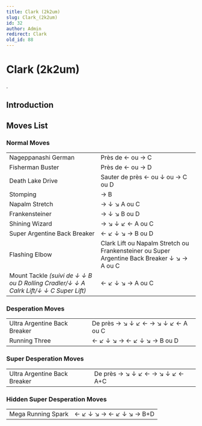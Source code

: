```yaml
---
title: Clark (2k2um)
slug: Clark_(2k2um)
id: 32
author: Admin
redirect: Clark
old_id: 88
---
```


# Clark (2k2um)

.

## Introduction

## Moves List

### Normal Moves

|                                                                                        |                                                                                             |
|----------------------------------------------------------------------------------------|---------------------------------------------------------------------------------------------|
| Nageppanashi German                                                                    | Près de ← ou → C                                                                            |
| Fisherman Buster                                                                       | Près de ← ou → D                                                                            |
| Death Lake Drive                                                                       | Sauter de près ← ou ↓ ou → C ou D                                                           |
| Stomping                                                                               | → B                                                                                         |
| Napalm Stretch                                                                         | → ↓ ↘ A ou C                                                                                |
| Frankensteiner                                                                         | → ↓ ↘ B ou D                                                                                |
| Shining Wizard                                                                         | → ↘ ↓ ↙ ← A ou C                                                                            |
| Super Argentine Back Breaker                                                           | ← ↙ ↓ ↘ → B ou D                                                                            |
| Flashing Elbow                                                                         | Clark Lift ou Napalm Stretch ou Frankensteiner ou Super Argentine Back Breaker ↓ ↘ → A ou C |
| Mount Tackle *(suivi de ↓ ↓ B ou D Rolling Cradler/↓ ↓ A Calrk Lift/↓ ↓ C Super Lift)* | ← ↙ ↓ ↘ → A ou C                                                                            |

### Desperation Moves

|                              |                                    |
|------------------------------|------------------------------------|
| Ultra Argentine Back Breaker | De près → ↘ ↓ ↙ ← → ↘ ↓ ↙ ← A ou C |
| Running Three                | ← ↙ ↓ ↘ → ← ↙ ↓ ↘ → B ou D         |

### Super Desperation Moves

|                              |                                 |
|------------------------------|---------------------------------|
| Ultra Argentine Back Breaker | De près → ↘ ↓ ↙ ← → ↘ ↓ ↙ ← A+C |

### Hidden Super Desperation Moves

|                    |                         |
|--------------------|-------------------------|
| Mega Running Spark | ← ↙ ↓ ↘ → ← ↙ ↓ ↘ → B+D |
